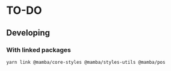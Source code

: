 # TO-DO

## Developing

### With linked packages

```shell
yarn link @mamba/core-styles @mamba/styles-utils @mamba/pos
```
